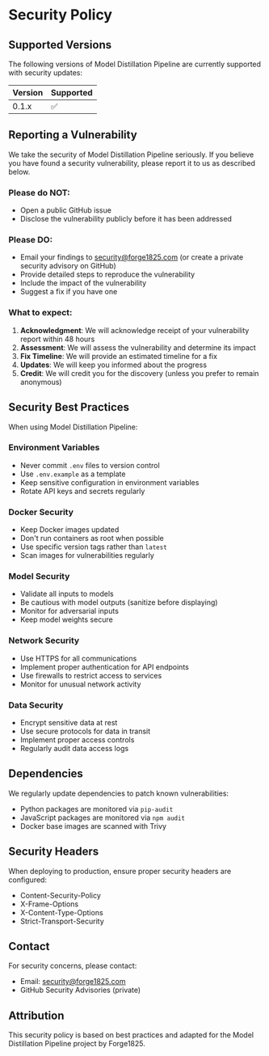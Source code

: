 # Security Policy

## Supported Versions

The following versions of Model Distillation Pipeline are currently supported with security updates:

| Version | Supported          |
| ------- | ------------------ |
| 0.1.x   | :white_check_mark: |

## Reporting a Vulnerability

We take the security of Model Distillation Pipeline seriously. If you believe you have found a security vulnerability, please report it to us as described below.

### Please do NOT:
- Open a public GitHub issue
- Disclose the vulnerability publicly before it has been addressed

### Please DO:
- Email your findings to security@forge1825.com (or create a private security advisory on GitHub)
- Provide detailed steps to reproduce the vulnerability
- Include the impact of the vulnerability
- Suggest a fix if you have one

### What to expect:
1. **Acknowledgment**: We will acknowledge receipt of your vulnerability report within 48 hours
2. **Assessment**: We will assess the vulnerability and determine its impact
3. **Fix Timeline**: We will provide an estimated timeline for a fix
4. **Updates**: We will keep you informed about the progress
5. **Credit**: We will credit you for the discovery (unless you prefer to remain anonymous)

## Security Best Practices

When using Model Distillation Pipeline:

### Environment Variables
- Never commit `.env` files to version control
- Use `.env.example` as a template
- Keep sensitive configuration in environment variables
- Rotate API keys and secrets regularly

### Docker Security
- Keep Docker images updated
- Don't run containers as root when possible
- Use specific version tags rather than `latest`
- Scan images for vulnerabilities regularly

### Model Security
- Validate all inputs to models
- Be cautious with model outputs (sanitize before displaying)
- Monitor for adversarial inputs
- Keep model weights secure

### Network Security
- Use HTTPS for all communications
- Implement proper authentication for API endpoints
- Use firewalls to restrict access to services
- Monitor for unusual network activity

### Data Security
- Encrypt sensitive data at rest
- Use secure protocols for data in transit
- Implement proper access controls
- Regularly audit data access logs

## Dependencies

We regularly update dependencies to patch known vulnerabilities:
- Python packages are monitored via `pip-audit`
- JavaScript packages are monitored via `npm audit`
- Docker base images are scanned with Trivy

## Security Headers

When deploying to production, ensure proper security headers are configured:
- Content-Security-Policy
- X-Frame-Options
- X-Content-Type-Options
- Strict-Transport-Security

## Contact

For security concerns, please contact:
- Email: security@forge1825.com
- GitHub Security Advisories (private)

## Attribution

This security policy is based on best practices and adapted for the Model Distillation Pipeline project by Forge1825.